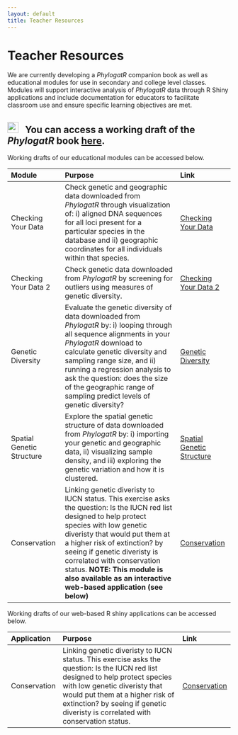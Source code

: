 ```yaml
---
layout: default
title: Teacher Resources
---
```


# Teacher Resources

We are currently developing a *PhylogatR* companion book as well as educational modules for use in secondary and college level classes. Modules will support interactive analysis of *PhylogatR* data through R Shiny applications and include documentation for educators to facilitate classroom use and ensure specific learning objectives are met.

## <img src="https://raw.githubusercontent.com/FortAwesome/Font-Awesome/6.x/svgs/solid/book.svg" width="25" height="25"> &nbsp; You can access a working draft of the *PhylogatR* book [here](https://phylogatr.org/book/index.html). 

Working drafts of our educational modules can be accessed below.

| Module  | Purpose  | Link  |
| :----  | :-----  | :------ |
| Checking Your Data  | Check genetic and geographic data downloaded from *PhylogatR* through visualization of: i) aligned DNA sequences for all loci present for a particular species in the database and ii) geographic coordinates for all individuals within that species. | [Checking Your Data](assets/modules/Checking_Your_Data.html) |
| Checking Your Data 2  | Check genetic data downloaded from *PhylogatR* by screening for outliers using measures of genetic diversity. | [Checking Your Data 2](assets/modules/Checking_Your_Data_2.html) |
| Genetic Diversity | Evaluate the genetic diversity of data downloaded from *PhylogatR* by: i) looping through all sequence alignments in your *PhylogatR* download to calculate genetic diversity and sampling range size, and ii) running a regression analysis to ask the question: does the size of the geographic range of sampling predict levels of genetic diversity? | [Genetic Diversity](assets/modules/phylogatR_genetic-diversity.html) |
| Spatial Genetic Structure | Explore the spatial genetic structure of data downloaded from *PhylogatR* by: i) importing your genetic and geographic data, ii) visualizing sample density, and iii) exploring the genetic variation and how it is clustered. | [Spatial Genetic Structure](assets/modules/Spatial_Genetic_Structure.html) |
| Conservation | Linking genetic diveristy to IUCN status. This exercise asks the question: Is the IUCN red list designed to help protect species with low genetic diveristy that would put them at a higher risk of extinction? by seeing if genetic diveristy is correlated with conservation status. **NOTE: This module is also available as an interactive web-based application (see below)** | [Conservation](assets/modules/phylogatR_conservation.html) |

Working drafts of our web-based R shiny applications can be accessed below.

| Application  | Purpose  | Link  |
| :----  | :-----  | :------ |
| Conservation  | Linking genetic diveristy to IUCN status. This exercise asks the question: Is the IUCN red list designed to help protect species with low genetic diveristy that would put them at a higher risk of extinction? by seeing if genetic diveristy is correlated with conservation status.  | [Conservation](https://gas41h-bryan-carstens.shinyapps.io/PhylogatR-Conservation-2022/) |

